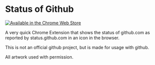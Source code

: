 # Status of Github

[![Available in the Chrome Web Store](https://developer.chrome.com/webstore/images/ChromeWebStore_Badge_v2_496x150.png)](https://chrome.google.com/webstore/detail/status-of-github/nciflpommnamonmnphnooobdhdbpmhkf)

A very quick Chrome Extension that shows the status of github.com as reported by status.github.com in an icon in the browser.

This is not an official github project, but is made for usage with github.

All artwork used with permission.

